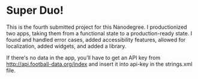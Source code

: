 # Super Duo!
This is the fourth submitted project for this Nanodegree. I productionized two apps, taking them from a functional state to a production-ready state. I found and handled error cases, added accessibility features, allowed for localization, added widgets, and added a library.

If there's no data in the app, you'll have to get an API key from http://api.football-data.org/index and insert it into api-key in the strings.xml file.
